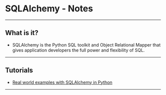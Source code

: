 # SQLAlchemy - Notes
***

## What is it?
- SQLAlchemy is the Python SQL toolkit and Object Relational Mapper that gives application developers the full power and flexibility of SQL.
***

## Tutorials
- [Real world examples with SQLAlchemy in Python](https://medium.com/@weih1214/introduction-to-sqlalchemy-d1e0270cbb41)
***
